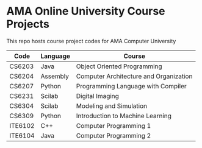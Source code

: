 # AMA Online University Course Projects

This repo hosts course project codes for AMA Computer University

| Code    | Language | Course                                 |
|---------|----------|----------------------------------------|
| CS6203  | Java     | Object Oriented Programming            |
| CS6204  | Assembly | Computer Architecture and Organization |
| CS6207  | Python   | Programming Language with Compiler     |
| CS6231  | Scilab   | Digital Imaging                        |
| CS6304  | Scilab   | Modeling and Simulation                |
| CS6309  | Python   | Introduction to Machine Learning       |
| ITE6102 | C++      | Computer Programming 1                 |
| ITE6104 | Java     | Computer Programming 2                 |
